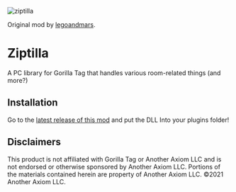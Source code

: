 ![ziptilla](https://github.com/user-attachments/assets/daf817e5-abb4-4362-9b6e-0a92b8c06de7)

Original mod by [legoandmars](https://github.com/legoandmars/Utilla).

# Ziptilla
A PC library for Gorilla Tag that handles various room-related things (and more?)

## Installation

Go to the [latest release of this mod](https://github.com/VTMGR/Ziptilla/releases/latest) and put the DLL Into your plugins folder!

## Disclaimers
This product is not affiliated with Gorilla Tag or Another Axiom LLC and is not endorsed or otherwise sponsored by Another Axiom LLC. Portions of the materials contained herein are property of Another Axiom LLC. ©2021 Another Axiom LLC.

